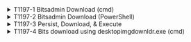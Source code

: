 <details>
<summary>T1197-1 Bitsadmin Download (cmd)
</summary>
<pre>$ NA </pre>
</details>
<details>
<summary>T1197-2 Bitsadmin Download (PowerShell)
</summary>
<pre>$ NA </pre>
</details>
<details>
<summary>T1197-3 Persist, Download, & Execute
</summary>
<pre>$ NA </pre>
</details>
<details>
<summary>T1197-4 Bits download using desktopimgdownldr.exe (cmd)
</summary>
<pre>$ NA </pre>
</details>

